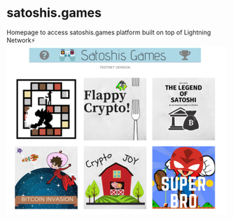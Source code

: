 # satoshis.games
Homepage to access satoshis.games platform built on top of Lightning Network⚡
![Screenshot](https://github.com/Satoshis-Games/satoshis.games/blob/master/img/screenshot1.png)